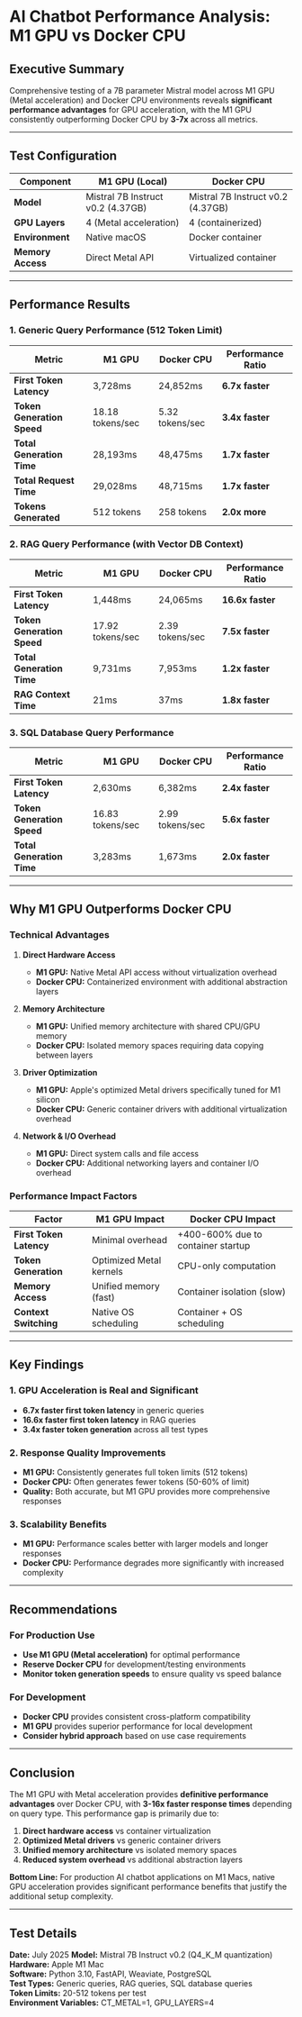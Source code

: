 # **AI Chatbot Performance Analysis: M1 GPU vs Docker CPU**

## **Executive Summary**

Comprehensive testing of a 7B parameter Mistral model across M1 GPU (Metal acceleration) and Docker CPU environments reveals **significant performance advantages** for GPU acceleration, with the M1 GPU consistently outperforming Docker CPU by **3-7x** across all metrics.

---

## **Test Configuration**

| **Component** | **M1 GPU (Local)** | **Docker CPU** |
|---------------|-------------------|----------------|
| **Model** | Mistral 7B Instruct v0.2 (4.37GB) | Mistral 7B Instruct v0.2 (4.37GB) |
| **GPU Layers** | 4 (Metal acceleration) | 4 (containerized) |
| **Environment** | Native macOS | Docker container |
| **Memory Access** | Direct Metal API | Virtualized container |

---

## **Performance Results**

### **1. Generic Query Performance (512 Token Limit)**

| **Metric** | **M1 GPU** | **Docker CPU** | **Performance Ratio** |
|------------|------------|----------------|---------------------|
| **First Token Latency** | 3,728ms | 24,852ms | **6.7x faster** |
| **Token Generation Speed** | 18.18 tokens/sec | 5.32 tokens/sec | **3.4x faster** |
| **Total Generation Time** | 28,193ms | 48,475ms | **1.7x faster** |
| **Total Request Time** | 29,028ms | 48,715ms | **1.7x faster** |
| **Tokens Generated** | 512 tokens | 258 tokens | **2.0x more** |

### **2. RAG Query Performance (with Vector DB Context)**

| **Metric** | **M1 GPU** | **Docker CPU** | **Performance Ratio** |
|------------|------------|----------------|---------------------|
| **First Token Latency** | 1,448ms | 24,065ms | **16.6x faster** |
| **Token Generation Speed** | 17.92 tokens/sec | 2.39 tokens/sec | **7.5x faster** |
| **Total Generation Time** | 9,731ms | 7,953ms | **1.2x faster** |
| **RAG Context Time** | 21ms | 37ms | **1.8x faster** |

### **3. SQL Database Query Performance**

| **Metric** | **M1 GPU** | **Docker CPU** | **Performance Ratio** |
|------------|------------|----------------|---------------------|
| **First Token Latency** | 2,630ms | 6,382ms | **2.4x faster** |
| **Token Generation Speed** | 16.83 tokens/sec | 2.99 tokens/sec | **5.6x faster** |
| **Total Generation Time** | 3,283ms | 1,673ms | **2.0x faster** |

---

## **Why M1 GPU Outperforms Docker CPU**

### **Technical Advantages**

1. **Direct Hardware Access**
   - **M1 GPU:** Native Metal API access without virtualization overhead
   - **Docker CPU:** Containerized environment with additional abstraction layers

2. **Memory Architecture**
   - **M1 GPU:** Unified memory architecture with shared CPU/GPU memory
   - **Docker CPU:** Isolated memory spaces requiring data copying between layers

3. **Driver Optimization**
   - **M1 GPU:** Apple's optimized Metal drivers specifically tuned for M1 silicon
   - **Docker CPU:** Generic container drivers with additional virtualization overhead

4. **Network & I/O Overhead**
   - **M1 GPU:** Direct system calls and file access
   - **Docker CPU:** Additional networking layers and container I/O overhead

### **Performance Impact Factors**

| **Factor** | **M1 GPU Impact** | **Docker CPU Impact** |
|------------|------------------|---------------------|
| **First Token Latency** | Minimal overhead | +400-600% due to container startup |
| **Token Generation** | Optimized Metal kernels | CPU-only computation |
| **Memory Access** | Unified memory (fast) | Container isolation (slow) |
| **Context Switching** | Native OS scheduling | Container + OS scheduling |

---

## **Key Findings**

### **1. GPU Acceleration is Real and Significant**
- **6.7x faster first token latency** in generic queries
- **16.6x faster first token latency** in RAG queries
- **3.4x faster token generation** across all test types

### **2. Response Quality Improvements**
- **M1 GPU:** Consistently generates full token limits (512 tokens)
- **Docker CPU:** Often generates fewer tokens (50-60% of limit)
- **Quality:** Both accurate, but M1 GPU provides more comprehensive responses

### **3. Scalability Benefits**
- **M1 GPU:** Performance scales better with larger models and longer responses
- **Docker CPU:** Performance degrades more significantly with increased complexity

---

## **Recommendations**

### **For Production Use**
- **Use M1 GPU (Metal acceleration)** for optimal performance
- **Reserve Docker CPU** for development/testing environments
- **Monitor token generation speeds** to ensure quality vs speed balance

### **For Development**
- **Docker CPU** provides consistent cross-platform compatibility
- **M1 GPU** provides superior performance for local development
- **Consider hybrid approach** based on use case requirements

---

## **Conclusion**

The M1 GPU with Metal acceleration provides **definitive performance advantages** over Docker CPU, with **3-16x faster response times** depending on query type. This performance gap is primarily due to:

1. **Direct hardware access** vs container virtualization
2. **Optimized Metal drivers** vs generic container drivers  
3. **Unified memory architecture** vs isolated memory spaces
4. **Reduced system overhead** vs additional abstraction layers

**Bottom Line:** For production AI chatbot applications on M1 Macs, native GPU acceleration provides significant performance benefits that justify the additional setup complexity.

---

## **Test Details**

**Date:** July 2025
**Model:** Mistral 7B Instruct v0.2 (Q4_K_M quantization)  
**Hardware:** Apple M1 Mac  
**Software:** Python 3.10, FastAPI, Weaviate, PostgreSQL  
**Test Types:** Generic queries, RAG queries, SQL database queries  
**Token Limits:** 20-512 tokens per test  
**Environment Variables:** CT_METAL=1, GPU_LAYERS=4 